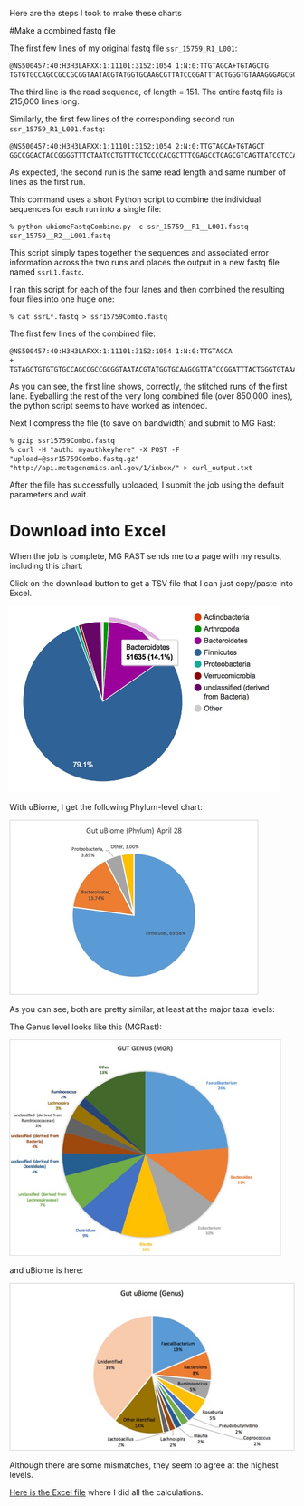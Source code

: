 

Here are the steps I took to make these charts

#Make a combined fastq file

The first few lines of my original fastq file `ssr_15759_R1_L001`:

	@NS500457:40:H3H3LAFXX:1:11101:3152:1054 1:N:0:TTGTAGCA+TGTAGCTG
	TGTGTGCCAGCCGCCGCGGTAATACGTATGGTGCAAGCGTTATCCGGATTTACTGGGTGTAAAGGGAGCGCAGGCGGAAGGCTAAGTCTGATGTGAAAGCCCGGGGCTCAACCCCGGTACTGCATTGGAAACTGGTCATCTAGAGTGTCGG

The third line is the read sequence, of length = 151. The entire fastq file is 215,000 lines long.

Similarly, the first few lines of the corresponding second run `ssr_15759_R1_L001.fastq`:

	@NS500457:40:H3H3LAFXX:1:11101:3152:1054 2:N:0:TTGTAGCA+TGTAGCT
	GGCCGGACTACCGGGGTTTCTAATCCTGTTTGCTCCCCACGCTTTCGAGCCTCAGCGTCAGTTATCGTCCAGTAAGCCGCCTTCGCCACTGGTGTTCCTCCTAATATCTACGCATTTCAACGCTACACTAGGAATTCCACTTACCCCTCCGA
As expected, the second run is the same read length and same number of lines as the first run.

This command uses a short Python script to combine the individual sequences for each run into a single file:

	% python ubiomeFastqCombine.py -c ssr_15759__R1__L001.fastq ssr_15759__R2__L001.fastq	
	
This script simply tapes together the sequences and associated error information  across the two runs and places the output in a new fastq file named `ssrL1.fastq`.

I ran this script for each of the four lanes and then combined the resulting four files into one huge one:

	% cat ssrL*.fastq > ssr15759Combo.fastq

The first few lines of the combined file:

	@NS500457:40:H3H3LAFXX:1:11101:3152:1054 1:N:0:TTGTAGCA
	+
	TGTAGCTGTGTGTGCCAGCCGCCGCGGTAATACGTATGGTGCAAGCGTTATCCGGATTTACTGGGTGTAAAGGGAGCGCAGGCGGAAGGCTAAGTCTGATGTGAAAGCCCGGGGCTCAACCCCGGTACTGCATTGGAAACTGGTCATCTAGAGTGTCGGGCCGGACTACCGGGGTTTCTAATCCTGTTTGCTCCCCACGCTTTCGAGCCTCAGCGTCAGTTATCGTCCAGTAAGCCGCCTTCGCCACTGGTGTTCCTCCTAATATCTACGCATTTCAACGCTACACTAGGAATTCCACTTACCCCTCCGA

As you can see, the first line shows, correctly, the stitched runs of the first lane.  Eyeballing the rest of the very long combined file (over 850,000 lines), the python script seems to have worked as intended.

Next I compress the file (to save on bandwidth) and submit to MG Rast:

	% gzip ssr15759Combo.fastq
	% curl -H "auth: myauthkeyhere" -X POST -F "upload=@ssr15759Combo.fastq.gz" "http://api.metagenomics.anl.gov/1/inbox/" > curl_output.txt
	
	
After the file has successfully uploaded, I submit the job using the default parameters and wait.

# Download into Excel

When the job is complete, MG RAST sends me to a page with my results, including this chart:

Click on the download button to get a TSV file that I can just copy/paste into Excel.  

<img src="./images/mgrastGutPhylum150428.jpg" width=480 >

With uBiome, I get the following Phylum-level chart:

![uBiome Phylum](./images/ubiomeGutPhylum150428.jpg)

As you can see, both are pretty similar, at least at the major taxa levels:

The Genus level looks like this (MGRast):

<img src="./images/mgrastGutGenus150428.jpg" width=480 >

and uBiome is here:

![uBiome Genus](./images/ubiomeGutGenus150428.jpg)

Although there are some mismatches, they seem to agree at the highest levels.

[Here is the Excel file](
https://github.com/richardsprague/uBiome/blob/master/Data/sprague%20data/fastq-spragueuBiomeAprB2015/sprague-ubiome-150428%20vs%20MGRAST.xlsx) where I did all the calculations.



	




